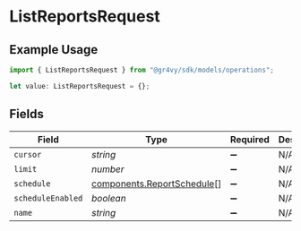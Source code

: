 # ListReportsRequest

## Example Usage

```typescript
import { ListReportsRequest } from "@gr4vy/sdk/models/operations";

let value: ListReportsRequest = {};
```

## Fields

| Field                                                                    | Type                                                                     | Required                                                                 | Description                                                              |
| ------------------------------------------------------------------------ | ------------------------------------------------------------------------ | ------------------------------------------------------------------------ | ------------------------------------------------------------------------ |
| `cursor`                                                                 | *string*                                                                 | :heavy_minus_sign:                                                       | N/A                                                                      |
| `limit`                                                                  | *number*                                                                 | :heavy_minus_sign:                                                       | N/A                                                                      |
| `schedule`                                                               | [components.ReportSchedule](../../models/components/reportschedule.md)[] | :heavy_minus_sign:                                                       | N/A                                                                      |
| `scheduleEnabled`                                                        | *boolean*                                                                | :heavy_minus_sign:                                                       | N/A                                                                      |
| `name`                                                                   | *string*                                                                 | :heavy_minus_sign:                                                       | N/A                                                                      |